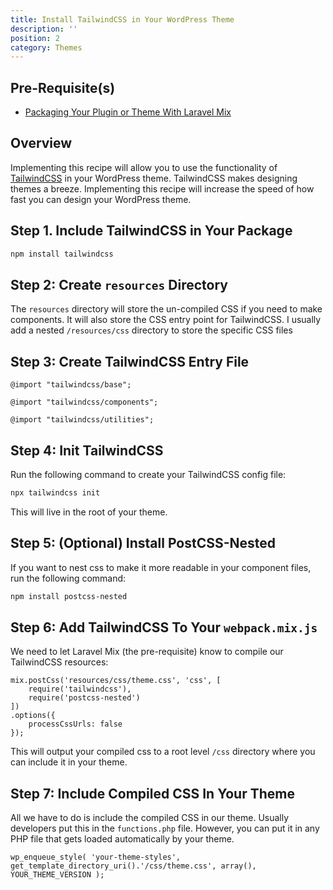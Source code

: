 ```yaml
---
title: Install TailwindCSS in Your WordPress Theme
description: ''
position: 2
category: Themes
---
```


<social :tweet-text="'Install TailwindCSS in Your WordPress Theme'"
    :page-url="'https://wp-dev-recipes.serversideup.net/themes/install-tailwind-css-in-your-wordpress-theme'"
    :github-url="'https://github.com/serversideup/wp-dev-recipes'"></social>

<recipe-header 
    :complexity="'Low'"
    :compatibility="['Wordpress 5.4, 5.5+']"
    :tutorial="'https://serversideup.net/installing-tailwindcss-in-a-wordpress-theme/'"
    :discussion="'https://community.serversideup.net/t/installing-tailwindcss-in-a-wordpress-theme/146'">
    </recipe-header>

## Pre-Requisite(s)
* [Packaging Your Plugin or Theme With Laravel Mix](https://wp-dev-recipes.serversideup.net/general/packaging-your-plugin-or-theme-with-laravel-mix)

## Overview
Implementing this recipe will allow you to use the functionality of [TailwindCSS](https://tailwindcss.com) in your WordPress theme. TailwindCSS makes designing themes a breeze. Implementing this recipe will increase the speed of how fast you can design your WordPress theme.

## Step 1. Include TailwindCSS in Your Package

```bash
npm install tailwindcss
```

## Step 2: Create `resources` Directory
The `resources` directory will store the un-compiled CSS if you need to make components. It will also store the CSS entry point for TailwindCSS. I usually add a nested `/resources/css` directory to store the specific CSS files

## Step 3: Create TailwindCSS Entry File
```css[resources/css/theme.css]
@import "tailwindcss/base";

@import "tailwindcss/components";

@import "tailwindcss/utilities";
```

## Step 4: Init TailwindCSS
Run the following command to create your TailwindCSS config file:

```bash
npx tailwindcss init
```

This will live in the root of your theme.

## Step 5: (Optional) Install PostCSS-Nested
If you want to nest css to make it more readable in your component files, run the following command:

```bash
npm install postcss-nested
```

## Step 6: Add TailwindCSS To Your `webpack.mix.js`
We need to let Laravel Mix (the pre-requisite) know to compile our TailwindCSS resources:

```javascript[webpack.mix.js]
mix.postCss('resources/css/theme.css', 'css', [
	require('tailwindcss'),
	require('postcss-nested')
])
.options({
	processCssUrls: false
});
```

This will output your compiled css to a root level `/css` directory where you can include it in your theme.

## Step 7: Include Compiled CSS In Your Theme
All we have to do is include the compiled CSS in our theme. Usually developers put this in the `functions.php` file. However, you can put it in any PHP file that gets loaded automatically by your theme.

```php[functions.php]
wp_enqueue_style( 'your-theme-styles', get_template_directory_uri().'/css/theme.css', array(), YOUR_THEME_VERSION );
```